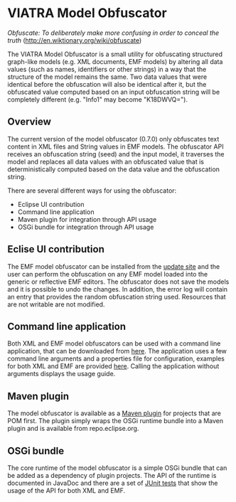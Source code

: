 # VIATRA Model Obfuscator

*Obfuscate: To deliberately make more confusing in order to conceal the truth* (http://en.wiktionary.org/wiki/obfuscate)

The VIATRA Model Obfuscator is a small utility for obfuscating structured graph-like models (e.g. XML documents, EMF models) by altering all data values (such as names, identifiers or other strings) in a way that the structure of the model remains the same. Two data values that were identical before the obfuscation will also be identical after it, but the obfuscated value computed based on an input obfuscation string will be completely different (e.g. "Info1" may become "K18DWVQ=").

## Overview

The current version of the model obfuscator (0.7.0) only obfuscates text content in XML files and String values in EMF models. The obfuscator API receives an obfuscation string (seed) and the input model, it traverses the model and replaces all data values with an obfuscated value that is deterministically computed based on the data value and the obfuscation string.

There are several different ways for using the obfuscator:
 * Eclipse UI contribution
 * Command line application
 * Maven plugin for integration through API usage
 * OSGi bundle for integration through API usage

## Eclise UI contribution

The EMF model obfuscator can be installed from the [update site](http://download.eclipse.org/viatra2/modelobfuscator/updates/integration) and the user can perform the obfuscation on any EMF model loaded into the generic or reflective EMF editors. The obfuscator does not save the models and it is possible to undo the changes. In addition, the error log will contain an entry that provides the random obfuscation string used. Resources that are not writable are not modified.

## Command line application

Both XML and EMF model obfuscators can be used with a command line application, that can be downloaded from [here](https://hudson.eclipse.org/viatra/job/viatra-modelobfuscator-master/lastSuccessfulBuild/artifact/releng/org.eclipse.viatra.modelobfuscator.product/target/products/). The application uses a few command line arguments and a properties file for configuration, examples for both XML and EMF are provided [here](http://git.eclipse.org/c/viatra2/org.eclipse.viatra.modelobfuscator.git/tree/plugins/org.eclipse.viatra.modelobfuscator.application). Calling the application without arguments displays the usage guide.

## Maven plugin

The model obfuscator is available as a [Maven plugin](http://git.eclipse.org/c/viatra2/org.eclipse.viatra.modelobfuscator.git/tree/maven/viatra-modelobfuscator-runtime) for projects that are POM first. The plugin simply wraps the OSGi runtime bundle into a Maven plugin and is available from repo.eclipse.org.

## OSGi bundle

The core runtime of the model obfuscator is a simple OSGi bundle that can be added as a dependency of plugin projects. The API of the runtime is documented in JavaDoc and there are a set of [JUnit tests](http://git.eclipse.org/c/viatra2/org.eclipse.viatra.modelobfuscator.git/tree/plugins/org.eclipse.viatra.modelobfuscator.tests) that show the usage of the API for both XML and EMF.
